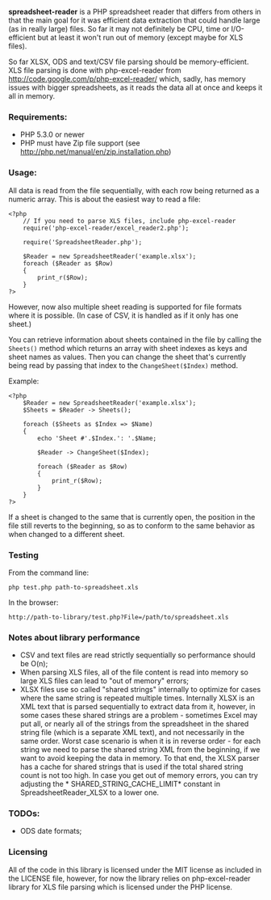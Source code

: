 **spreadsheet-reader** is a PHP spreadsheet reader that differs from others in that the main goal for it was efficient
data extraction that could handle large (as in really large) files. So far it may not definitely be CPU, time or
I/O-efficient but at least it won't run out of memory (except maybe for XLS files).

So far XLSX, ODS and text/CSV file parsing should be memory-efficient. XLS file parsing is done with php-excel-reader
from http://code.google.com/p/php-excel-reader/ which, sadly, has memory issues with bigger spreadsheets, as it reads
the data all at once and keeps it all in memory.

### Requirements:

* PHP 5.3.0 or newer
* PHP must have Zip file support (see http://php.net/manual/en/zip.installation.php)

### Usage:

All data is read from the file sequentially, with each row being returned as a numeric array. This is about the easiest
way to read a file:

	<?php
		// If you need to parse XLS files, include php-excel-reader
		require('php-excel-reader/excel_reader2.php');
	
		require('SpreadsheetReader.php');
	
		$Reader = new SpreadsheetReader('example.xlsx');
		foreach ($Reader as $Row)
		{
			print_r($Row);
		}
	?>

However, now also multiple sheet reading is supported for file formats where it is possible. (In case of CSV, it is
handled as if it only has one sheet.)

You can retrieve information about sheets contained in the file by calling the `Sheets()` method which returns an array
with sheet indexes as keys and sheet names as values. Then you can change the sheet that's currently being read by
passing that index to the `ChangeSheet($Index)` method.

Example:

	<?php
		$Reader = new SpreadsheetReader('example.xlsx');
		$Sheets = $Reader -> Sheets();

		foreach ($Sheets as $Index => $Name)
		{
			echo 'Sheet #'.$Index.': '.$Name;

			$Reader -> ChangeSheet($Index);

			foreach ($Reader as $Row)
			{
				print_r($Row);
			}
		}
	?>

If a sheet is changed to the same that is currently open, the position in the file still reverts to the beginning, so as
to conform to the same behavior as when changed to a different sheet.

### Testing

From the command line:

	php test.php path-to-spreadsheet.xls

In the browser:

    http://path-to-library/test.php?File=/path/to/spreadsheet.xls

### Notes about library performance

* CSV and text files are read strictly sequentially so performance should be O(n);
* When parsing XLS files, all of the file content is read into memory so large XLS files can lead to "out of memory"
  errors;
* XLSX files use so called "shared strings" internally to optimize for cases where the same string is repeated multiple
  times. Internally XLSX is an XML text that is parsed sequentially to extract data from it, however, in some cases
  these shared strings are a problem - sometimes Excel may put all, or nearly all of the strings from the spreadsheet in
  the shared string file (which is a separate XML text), and not necessarily in the same order. Worst case scenario is
  when it is in reverse order - for each string we need to parse the shared string XML from the beginning, if we want to
  avoid keeping the data in memory. To that end, the XLSX parser has a cache for shared strings that is used if the
  total shared string count is not too high. In case you get out of memory errors, you can try adjusting the *
  SHARED_STRING_CACHE_LIMIT* constant in SpreadsheetReader_XLSX to a lower one.

### TODOs:

* ODS date formats;

### Licensing

All of the code in this library is licensed under the MIT license as included in the LICENSE file, however, for now the
library relies on php-excel-reader library for XLS file parsing which is licensed under the PHP license.